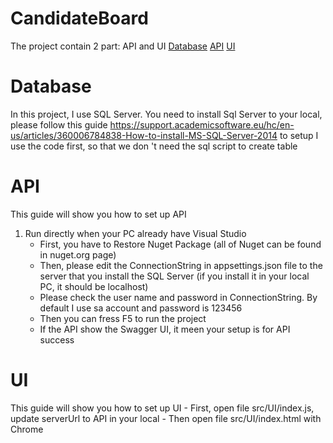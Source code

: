 # CandidateBoard
The project contain 2 part: API and UI
[Database](#Database)
[API](#API)
[UI](#UI)

Database
========
In this project, I use SQL Server. 
You need to install Sql Server to your local, please follow this guide https://support.academicsoftware.eu/hc/en-us/articles/360006784838-How-to-install-MS-SQL-Server-2014 to setup
I use the code first, so that we don 't need the sql script to create table

API
========
This guide will show you how to set up API
1. Run directly when your PC already have Visual Studio
    - First, you have to Restore Nuget Package (all of Nuget can be found in nuget.org page)
    - Then, please edit the ConnectionString in appsettings.json file to the server that you install the SQL Server (if you install it in your local PC, it should be localhost)
    - Please check the user name and password in ConnectionString. By default I use sa account and password is 123456
    - Then you can fress F5 to run the project
    - If the API show the Swagger UI, it meen your setup is for API success

UI
========
This guide will show you how to set up UI
    - First, open file src/UI/index.js, update serverUrl to API in your local
    - Then open file src/UI/index.html with Chrome



